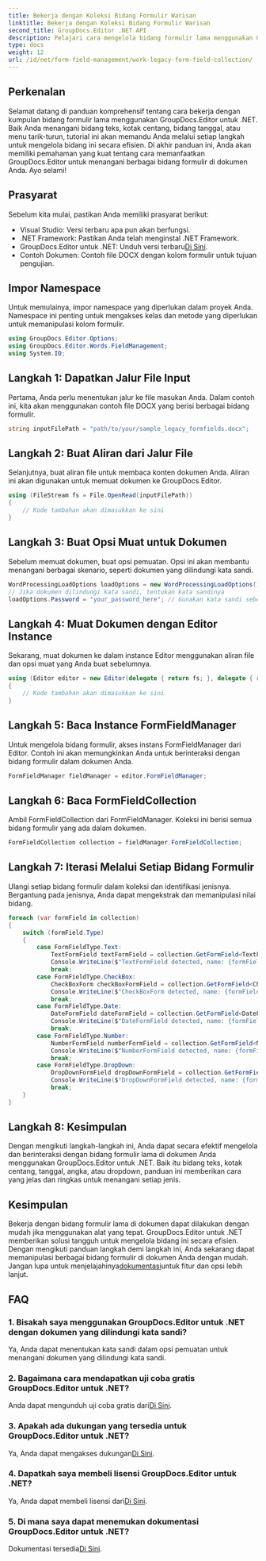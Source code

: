 ```yaml
---
title: Bekerja dengan Koleksi Bidang Formulir Warisan
linktitle: Bekerja dengan Koleksi Bidang Formulir Warisan
second_title: GroupDocs.Editor .NET API
description: Pelajari cara mengelola bidang formulir lama menggunakan GroupDocs.Editor untuk .NET dengan panduan terperinci kami. Sempurna untuk menangani bidang teks, kotak centang, tanggal, dan banyak lagi.
type: docs
weight: 12
url: /id/net/form-field-management/work-legacy-form-field-collection/
---
```

## Perkenalan
Selamat datang di panduan komprehensif tentang cara bekerja dengan kumpulan bidang formulir lama menggunakan GroupDocs.Editor untuk .NET. Baik Anda menangani bidang teks, kotak centang, bidang tanggal, atau menu tarik-turun, tutorial ini akan memandu Anda melalui setiap langkah untuk mengelola bidang ini secara efisien. Di akhir panduan ini, Anda akan memiliki pemahaman yang kuat tentang cara memanfaatkan GroupDocs.Editor untuk menangani berbagai bidang formulir di dokumen Anda. Ayo selami!
## Prasyarat
Sebelum kita mulai, pastikan Anda memiliki prasyarat berikut:
- Visual Studio: Versi terbaru apa pun akan berfungsi.
- .NET Framework: Pastikan Anda telah menginstal .NET Framework.
-  GroupDocs.Editor untuk .NET: Unduh versi terbaru[Di Sini](https://releases.groupdocs.com/editor/net/).
- Contoh Dokumen: Contoh file DOCX dengan kolom formulir untuk tujuan pengujian.
## Impor Namespace
Untuk memulainya, impor namespace yang diperlukan dalam proyek Anda. Namespace ini penting untuk mengakses kelas dan metode yang diperlukan untuk memanipulasi kolom formulir.
```csharp
using GroupDocs.Editor.Options;
using GroupDocs.Editor.Words.FieldManagement;
using System.IO;
```
## Langkah 1: Dapatkan Jalur File Input
Pertama, Anda perlu menentukan jalur ke file masukan Anda. Dalam contoh ini, kita akan menggunakan contoh file DOCX yang berisi berbagai bidang formulir.
```csharp
string inputFilePath = "path/to/your/sample_legacy_formfields.docx";
```
## Langkah 2: Buat Aliran dari Jalur File
Selanjutnya, buat aliran file untuk membaca konten dokumen Anda. Aliran ini akan digunakan untuk memuat dokumen ke GroupDocs.Editor.
```csharp
using (FileStream fs = File.OpenRead(inputFilePath))
{
    // Kode tambahan akan dimasukkan ke sini
}
```
## Langkah 3: Buat Opsi Muat untuk Dokumen
Sebelum memuat dokumen, buat opsi pemuatan. Opsi ini akan membantu menangani berbagai skenario, seperti dokumen yang dilindungi kata sandi.
```csharp
WordProcessingLoadOptions loadOptions = new WordProcessingLoadOptions();
// Jika dokumen dilindungi kata sandi, tentukan kata sandinya
loadOptions.Password = "your_password_here"; // Gunakan kata sandi sebenarnya jika perlu
```
## Langkah 4: Muat Dokumen dengan Editor Instance
Sekarang, muat dokumen ke dalam instance Editor menggunakan aliran file dan opsi muat yang Anda buat sebelumnya.
```csharp
using (Editor editor = new Editor(delegate { return fs; }, delegate { return loadOptions; }))
{
    // Kode tambahan akan dimasukkan ke sini
}
```
## Langkah 5: Baca Instance FormFieldManager
Untuk mengelola bidang formulir, akses instans FormFieldManager dari Editor. Contoh ini akan memungkinkan Anda untuk berinteraksi dengan bidang formulir dalam dokumen Anda.
```csharp
FormFieldManager fieldManager = editor.FormFieldManager;
```
## Langkah 6: Baca FormFieldCollection
Ambil FormFieldCollection dari FormFieldManager. Koleksi ini berisi semua bidang formulir yang ada dalam dokumen.
```csharp
FormFieldCollection collection = fieldManager.FormFieldCollection;
```
## Langkah 7: Iterasi Melalui Setiap Bidang Formulir
Ulangi setiap bidang formulir dalam koleksi dan identifikasi jenisnya. Bergantung pada jenisnya, Anda dapat mengekstrak dan memanipulasi nilai bidang.
```csharp
foreach (var formField in collection)
{
    switch (formField.Type)
    {
        case FormFieldType.Text:
            TextFormField textFormField = collection.GetFormField<TextFormField>(formField.Name);
            Console.WriteLine($"TextFormField detected, name: {formField.Name}, value: {textFormField.Value}");
            break;
        case FormFieldType.CheckBox:
            CheckBoxForm checkBoxFormField = collection.GetFormField<CheckBoxForm>(formField.Name);
            Console.WriteLine($"CheckBoxForm detected, name: {formField.Name}, value: {checkBoxFormField.Value}");
            break;
        case FormFieldType.Date:
            DateFormField dateFormField = collection.GetFormField<DateFormField>(formField.Name);
            Console.WriteLine($"DateFormField detected, name: {formField.Name}, value: {dateFormField.Value}");
            break;
        case FormFieldType.Number:
            NumberFormField numberFormField = collection.GetFormField<NumberFormField>(formField.Name);
            Console.WriteLine($"NumberFormField detected, name: {formField.Name}, value: {numberFormField.Value}");
            break;
        case FormFieldType.DropDown:
            DropDownFormField dropDownFormField = collection.GetFormField<DropDownFormField>(formField.Name);
            Console.WriteLine($"DropDownFormField detected, name: {formField.Name}, value selected: {dropDownFormField.Value[dropDownFormField.SelectedIndex]}");
            break;
    }
}
```
## Langkah 8: Kesimpulan
Dengan mengikuti langkah-langkah ini, Anda dapat secara efektif mengelola dan berinteraksi dengan bidang formulir lama di dokumen Anda menggunakan GroupDocs.Editor untuk .NET. Baik itu bidang teks, kotak centang, tanggal, angka, atau dropdown, panduan ini memberikan cara yang jelas dan ringkas untuk menangani setiap jenis.
## Kesimpulan
 Bekerja dengan bidang formulir lama di dokumen dapat dilakukan dengan mudah jika menggunakan alat yang tepat. GroupDocs.Editor untuk .NET memberikan solusi tangguh untuk mengelola bidang ini secara efisien. Dengan mengikuti panduan langkah demi langkah ini, Anda sekarang dapat memanipulasi berbagai bidang formulir di dokumen Anda dengan mudah. Jangan lupa untuk menjelajahinya[dokumentasi](https://reference.groupdocs.com/editor/net/)untuk fitur dan opsi lebih lanjut.
## FAQ
### 1. Bisakah saya menggunakan GroupDocs.Editor untuk .NET dengan dokumen yang dilindungi kata sandi?
Ya, Anda dapat menentukan kata sandi dalam opsi pemuatan untuk menangani dokumen yang dilindungi kata sandi.
### 2. Bagaimana cara mendapatkan uji coba gratis GroupDocs.Editor untuk .NET?
 Anda dapat mengunduh uji coba gratis dari[Di Sini](https://releases.groupdocs.com/).
### 3. Apakah ada dukungan yang tersedia untuk GroupDocs.Editor untuk .NET?
 Ya, Anda dapat mengakses dukungan[Di Sini](https://forum.groupdocs.com/c/editor/20).
### 4. Dapatkah saya membeli lisensi GroupDocs.Editor untuk .NET?
 Ya, Anda dapat membeli lisensi dari[Di Sini](https://purchase.groupdocs.com/buy).
### 5. Di mana saya dapat menemukan dokumentasi GroupDocs.Editor untuk .NET?
Dokumentasi tersedia[Di Sini](https://reference.groupdocs.com/editor/net/).
